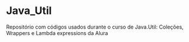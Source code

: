 # Java_Util
Repositório com códigos usados durante o curso de Java.Util: Coleções, Wrappers e Lambda expressions da Alura
